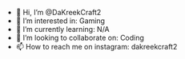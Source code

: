 - 👋 Hi, I’m @DaKreekCraft2
- 👀 I’m interested in: Gaming
- 🌱 I’m currently learning: N/A
- 💞️ I’m looking to collaborate on: Coding
- 📫 How to reach me on instagram: dakreekcraft2

<!---
DaKreekCraft2/DaKreekCraft2 is a ✨ special ✨ repository because its `README.md` (this file) appears on your GitHub profile.
You can click the Preview link to take a look at your changes.
--->
